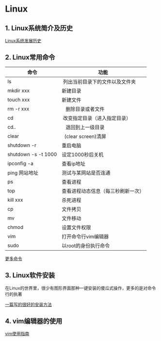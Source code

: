 # Linux

## 1. Linux系统简介及历史

[Linux系统发展历史](https://blog.csdn.net/itwish_liang/article/details/82223212)

## 2. Linux常用命令

命令 | 功能
-|-
ls  |  列出当前目录下的文件以及文件夹
mkdir xxx | 新建目录
touch xxx | 新建文件
rm -r xxx |   删除目录或者文件
cd  |  改变指定目录（进入指定目录）
cd..   |    退回到上一级目录
clear    |  (clear screen)清屏
shutdown -r | 重启电脑
shutdown -s -t 1000 | 设定1000秒后关机
ipconfig -a | 查看ip地址
ping 网站地址 | 测试与某网站是否连通
ps | 查看进程
top | 查看进程动态信息（每三秒刷新一次）
kill xxx | 杀死进程
cp | 文件拷贝
mv | 文件移动
chmod | 设置文件权限
vim | 打开命令行vim编辑器
sudo | 以root的身份执行命令

[更多命令](https://www.cnblogs.com/caozy/p/9261224.html)

## 3. Linux软件安装

在Linux的世界里，很少有图形界面那种一键安装的傻瓜式操作，更多的是对命令行的执著

[一篇写的很好的安装方法](https://blog.csdn.net/stpeace/article/details/78474084)

## 4. vim编辑器的使用

[vim使用指南](https://wenku.baidu.com/view/6b7abd25650e52ea55189870.html)




